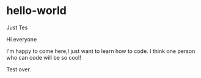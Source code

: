# hello-world
Just Tes

Hi everyone

I'm happy to come here,I just want to learn how to code.
I think one person who can code will be so cool!

Test over.
